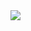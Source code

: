 
<img src="https://github-readme-stats.vercel.app/api?username=lukieoo&show_icons=false&count_private=true" />
 
